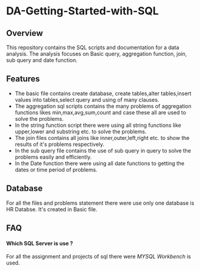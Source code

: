 # DA-Getting-Started-with-SQL

## Overview
This repository contains the SQL scripts and documentation for a data analysis. The analysis focuses on Basic query, aggregation function, join, sub query and date function. 

## Features
- The basic file contains create database, create tables,alter tables,insert values into tables,select query and using of many clauses.
- The aggregation sql scripts contains the many problems of aggregation functions likes min,max,avg,sum,count and case these all are used to solve the problems.
- In the string function script there were using all string functions like upper,lower and substring etc. to solve the problems.
- The join files contains all joins like inner,outer,left,right etc. to show the results of it's problems respectively.
- In the sub query file contains the use of sub query in query to solve the problems easily and efficiently.
- In the Date function there were using all date functions to getting the dates or time period of problems.

## Database
For all the files and problems statement there were use only one database is HR Databse. It's created in Basic file.

## FAQ

#### Which SQL Server is use ?

For all the assignment and projects of sql there were *MYSQL Workbench* is used.
